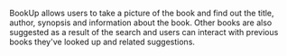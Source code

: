 BookUp allows users to take a picture of the book and find out the title, author, synopsis and information about the book. 
Other books are also suggested as a result of the search and users can interact with previous books they've looked up and related suggestions.
